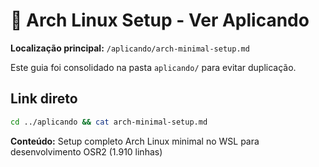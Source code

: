 # 🔗 Arch Linux Setup - Ver Aplicando

**Localização principal:** `/aplicando/arch-minimal-setup.md`

Este guia foi consolidado na pasta `aplicando/` para evitar duplicação.

## Link direto
```bash
cd ../aplicando && cat arch-minimal-setup.md
```

**Conteúdo:** Setup completo Arch Linux minimal no WSL para desenvolvimento OSR2 (1.910 linhas)